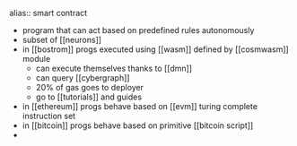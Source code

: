 alias:: smart contract

- program that can act based on predefined rules autonomously
- subset of [[neurons]]
- in [[bostrom]] progs executed using [[wasm]] defined by [[cosmwasm]] module
	- can execute themselves thanks to [[dmn]]
	- can query [[cybergraph]]
	- 20% of gas goes to deployer
	- go to [[tutorials]] and guides
- in [[ethereum]] progs behave based on [[evm]] turing complete instruction set
- in [[bitcoin]] progs behave based on primitive [[bitcoin script]]
-